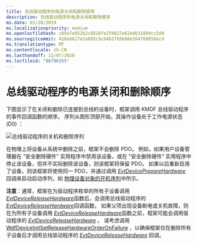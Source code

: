 ```yaml
---
title: 总线驱动程序的电源关闭和删除顺序
description: 总线驱动程序的电源关闭和删除顺序
ms.date: 03/28/2019
ms.localizationpriority: medium
ms.openlocfilehash: c09a7e052b2c8828fe259827e62ebb31804cc5d9
ms.sourcegitcommit: 418e6617e2a695c9cb4b37b5b60e264760858acd
ms.translationtype: MT
ms.contentlocale: zh-CN
ms.lasthandoff: 12/07/2020
ms.locfileid: "96796355"
---
```

# <a name="power-down-and-removal-sequence-for-a-bus-driver"></a>总线驱动程序的电源关闭和删除顺序


下图显示了在关闭和删除已连接到总线的设备时，框架调用 KMDF 总线驱动程序的事件回调函数的顺序。 序列从图形顶部开始，其操作设备处于工作电源状态 (D0) ：

![总线驱动程序的关机和删除序列](images/pdo-powerdown.png)

在物理上将设备从系统中删除之前，框架不会删除 PDO。 例如，如果用户设备管理器在 "安全删除硬件" 实用程序中禁用该设备，或在 "安全删除硬件" 实用程序中停止该设备，但并不实际删除该设备，则该框架将保留 PDO。 如果以后重新启用了设备，则该框架将使用同一 PDO，并通过调用 [*EvtDevicePrepareHardware*](/windows-hardware/drivers/ddi/wdfdevice/nc-wdfdevice-evt_wdf_device_prepare_hardware) 回调来启动启动序列，如 [物理设备对象的开机序列](power-up-sequence-for-a-bus-driver.md)中所示。

**注意**：通常，框架在为驱动程序枚举的所有子设备调用 [*EvtDeviceReleaseHardware*](/windows-hardware/drivers/ddi/wdfdevice/nc-wdfdevice-evt_wdf_device_release_hardware)函数后，会调用总线驱动程序的 [*EvtDeviceReleaseHardware*](/windows-hardware/drivers/ddi/wdfdevice/nc-wdfdevice-evt_wdf_device_release_hardware)回调函数。  如果父项出现设备断电或关机故障，则在为所有子设备调用 [*EvtDeviceReleaseHardware*](/windows-hardware/drivers/ddi/wdfdevice/nc-wdfdevice-evt_wdf_device_release_hardware)函数之前，框架可能会调用驱动程序的 [*EvtDeviceReleaseHardware*](/windows-hardware/drivers/ddi/wdfdevice/nc-wdfdevice-evt_wdf_device_release_hardware) 。  请考虑调用 [WdfDeviceInitSetReleaseHardwareOrderOnFailure](/windows-hardware/drivers/ddi/wdfdevice/nf-wdfdevice-wdfdeviceinitsetreleasehardwareorderonfailure) ，以确保框架仅在删除所有子设备后才调用总线驱动程序的 [*EvtDeviceReleaseHardware*](/windows-hardware/drivers/ddi/wdfdevice/nc-wdfdevice-evt_wdf_device_release_hardware) 回调。



